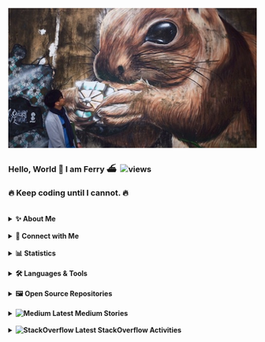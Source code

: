 <img alt="me" src="me.jpeg">

### Hello, World 👋 I am Ferry ⛴️ &nbsp;<img alt="views" src="https://visitor-badge.glitch.me/badge?page_id=ferrywlto.ferrywlto&left_color=DimGray&right_color=Green&left_text=Profile%20Views">
### 🔥 Keep coding until I cannot. 🔥
<br/>
<details>
<summary><b>✨ About Me</b></summary>

Owner of a software development company and three cats. 🐈 🐈 🐈

Love rodents 🐀 🐿️ 🐹 and one of my 🐁 named Hello.

ActionScript was my favourite language before the death of Flash. Now I focus on C# and Vue.

- 🌎 I'm currently living in Hong Kong. 🇭🇰
- 🔭 I’m currently working on `Everything In C#`.
- 🌱 I’m currently learning software craftsmanship.
- 💬 Ask me about C# and Vue on my [website](ferrywl.to):
- ⚡ Fun fact:
    - My name Ferry comes from the Chinese nickname called by my family members, which is simply the abbreviation of my Chinese name. It pronounces the same as Ferry in Chinese (渡輪).
    - Although I have 3 cats. I love rodents more. Once I feed 20+ hamsters from rescue.
    - I lived in Taiwan 🇹🇼 for 2 years.
</details>
<br/>
<details>
  <summary><b>🔗 Connect with Me</b></summary>
  <table><tr>
      <td><a href="https://www.linkedin.com/in/ferry-to-2a905720/" target="_blank">
          <img alt="LinkedIn" src="https://img.shields.io/badge/Linkedin-Profile-%23008000?logo=linkedin&style=flat&labelColor=222426" />
      </a></td>
      <td><a href="https://ferrywlto.medium.com" target="_blank">
          <img alt="Medium" src="https://img.shields.io/badge/Medium-Profile-%23008000?logo=medium&style=flat&labelColor=222426" />
      </a></td>
      <td><a href="https://stackoverflow.com/users/2952180/masterwil" target="_blank">
          <img alt="StackOverflow" src="https://img.shields.io/badge/Stackoverflow-Profile-%23008000?logo=stackoverflow&style=flat&labelColor=222426" />
      </a></td>
  </tr></table>
</details>
<br/>
<details>
  <summary><b>📊 Statistics</b></summary>
  <br/>
  <img height="180em" alt="GitHub Stats" src="https://github-readme-stats.vercel.app/api?username=ferrywlto&show_icons=true&hide_border=true&count_private=true&include_all_commits=true&custom_title=My GitHub Stats&title_color=f8deb8&bg_color=111111&text_color=aaaaaa&icon_color=00d9a8" />
  <img height="180em" alt="Language Stats" src="https://github-readme-stats.vercel.app/api/top-langs/?username=ferrywlto&layout=compact&langs_count=8&hide=HTML,CSS,ASP&hide_border=true&title_color=f8deb8&bg_color=111111&text_color=aaaaaa" />
  <img height="180em" alt="GitHub Streak" src="http://github-readme-streak-stats.herokuapp.com?user=ferrywlto&theme=highcontrast&hide_border=true&date_format=j%20M%5B%20Y%5D&background=111111&ring=f8deb8&fire=00d9a8&stroke=aaaaaa&border=f8deb8&currStreakNum=f8deb8&sideNums=f8deb8&currStreakLabel=aaaaaa&sideLabels=aaaaaa&dates=00d9a8">
  <img height="180em" alt="WakaTime Stats" src="https://github-readme-stats.vercel.app/api/wakatime?username=ferrywlto&hide_border=true&title_color=f8deb8&bg_color=111111&text_color=aaaaaa" />
</details>
<br/>
<details>
  <summary><b>🛠️ Languages & Tools</b></summary>
  <br/>
  <img alt="medium" src="https://img.shields.io/badge/.NET-%23008000?logo=dotnet&style=flat&labelColor=111111" />
  <img alt="medium" src="https://img.shields.io/badge/C%23-%23008000?logo=csharp&style=flat&labelColor=111111" />
  <img alt="medium" src="https://img.shields.io/badge/Blazor-%23008000?logo=blazor&style=flat&labelColor=111111" />
  <img alt="medium" src="https://img.shields.io/badge/Xamarin-%23008000?logo=xamarin&style=flat&labelColor=111111" />
  <img alt="medium" src="https://img.shields.io/badge/Jupyter Notebook-%23008000?logo=Jupyter&style=flat&labelColor=111111" />
  <img alt="medium" src="https://img.shields.io/badge/Python-%23008000?logo=Python&style=flat&labelColor=111111" />
  <img alt="medium" src="https://img.shields.io/badge/C++-%23008000?logo=cplusplus&style=flat&labelColor=111111" />
  <br/>
  <img alt="medium" src="https://img.shields.io/badge/Vue.js-%23008000?logo=vuedotjs&style=flat&labelColor=111111" />
  <img alt="medium" src="https://img.shields.io/badge/Vuetify-%23008000?logo=vuetify&style=flat&labelColor=111111" />
  <img alt="medium" src="https://img.shields.io/badge/Nuxt.js-%23008000?logo=nuxtdotjs&style=flat&labelColor=111111" />
  <img alt="medium" src="https://img.shields.io/badge/JavaScript-%23008000?logo=javascript&style=flat&labelColor=111111" />
  <img alt="medium" src="https://img.shields.io/badge/TypeScript-%23008000?logo=typescript&style=flat&labelColor=111111" />
  <img alt="medium" src="https://img.shields.io/badge/NativeScript-%23008000?logo=nativescript&style=flat&labelColor=111111" />
  <br/>
  <img alt="medium" src="https://img.shields.io/badge/GCP-%23008000?logo=googlecloud&style=flat&labelColor=111111" />
  <img alt="medium" src="https://img.shields.io/badge/Azure-%23008000?logo=microsoftazure&style=flat&labelColor=111111" />
  <img alt="medium" src="https://img.shields.io/badge/Firebase-%23008000?logo=firebase&style=flat&labelColor=111111" />
  <img alt="medium" src="https://img.shields.io/badge/MongoDB-%23008000?logo=mongodb&style=flat&labelColor=111111" />
  <img alt="medium" src="https://img.shields.io/badge/SQL Server-%23008000?logo=microsoftsqlserver&style=flat&labelColor=111111" />
  <img alt="medium" src="https://img.shields.io/badge/SQLite-%23008000?logo=sqlite&style=flat&labelColor=111111" />
  <br/>
  <img alt="medium" src="https://img.shields.io/badge/Docker-%23008000?logo=docker&style=flat&labelColor=111111" />
  <img alt="medium" src="https://img.shields.io/badge/Slack-%23008000?logo=slack&style=flat&labelColor=111111" />
  <img alt="medium" src="https://img.shields.io/badge/VSCode-%23008000?logo=visualstudiocode&style=flat&labelColor=111111" />
  <img alt="medium" src="https://img.shields.io/badge/Rider-%23008000?logo=rider&style=flat&labelColor=111111" />
  <img alt="medium" src="https://img.shields.io/badge/GitHub-%23008000?logo=github&style=flat&labelColor=111111" />

</details>
<br/>
<details>
  <summary><b>🖼️ Open Source Repositories</b></summary>
<br/>
  Contributions are welcomed. 😀

<table>
  <thead>
    <tr>
      <td><b>🏗️ Projects</b></td>
      <td colspan="4"></td>
    </tr>
  </thead>
  <tbody>
    <tr>
      <td><a href="https://github.com/ferrywlto/vuejs-aspnetcore-ssr"><b>Vue ASP.NET Core Server Side Rendering</b></a></td>
      <td><img alt="Stars" src="https://img.shields.io/github/stars/ferrywlto/vuejs-aspnetcore-ssr?style=for-the-badge"/></td>
      <td><img alt="Forks" src="https://img.shields.io/github/forks/ferrywlto/vuejs-aspnetcore-ssr?style=for-the-badge"/></td>
      <td><img alt="Issues" src="https://img.shields.io/github/issues/ferrywlto/vuejs-aspnetcore-ssr?style=for-the-badge"/></td>
      <td><img alt="Pull Requests" src="https://img.shields.io/github/issues-pr/ferrywlto/vuejs-aspnetcore-ssr?style=for-the-badge"/></td>
    </tr>
    <tr>
      <td><a href="https://github.com/ferrywlto/update-readme-action-csharp"><b>Update README action using C#</b></a></td>
      <td><img alt="Stars" src="https://img.shields.io/github/stars/ferrywlto/update-readme-action-csharp?style=for-the-badge"/></td>
      <td><img alt="Forks" src="https://img.shields.io/github/forks/ferrywlto/update-readme-action-csharp?style=for-the-badge"/></td>
      <td><img alt="Issues" src="https://img.shields.io/github/issues/ferrywlto/update-readme-action-csharp?style=for-the-badge"/></td>
      <td><img alt="Pull Requests" src="https://img.shields.io/github/issues-pr/ferrywlto/update-readme-action-csharp?style=for-the-badge"/></td>
    </tr>
    <tr>
      <td><a href="https://github.com/ferrywlto/EICS.Muddle"><b>Muddle</b></a></td>
      <td><img alt="Stars" src="https://img.shields.io/github/stars/ferrywlto/EICS.Muddle?style=for-the-badge"/></td>
      <td><img alt="Forks" src="https://img.shields.io/github/forks/ferrywlto/EICS.Muddle?style=for-the-badge"/></td>
      <td><img alt="Issues" src="https://img.shields.io/github/issues/ferrywlto/EICS.Muddle?style=for-the-badge"/></td>
      <td><img alt="Pull Requests" src="https://img.shields.io/github/issues-pr/ferrywlto/EICS.Muddle?style=for-the-badge"/></td>
    </tr>
    <tr>
      <td><a href="https://github.com/ferrywlto/plugin-pipeline-demo"><b>Plugin Pipeline Demo in C#</b></a></td>
      <td><img alt="Stars" src="https://img.shields.io/github/stars/ferrywlto/plugin-pipeline-demo?style=for-the-badge"/></td>
      <td><img alt="Forks" src="https://img.shields.io/github/forks/ferrywlto/plugin-pipeline-demo?style=for-the-badge"/></td>
      <td><img alt="Issues" src="https://img.shields.io/github/issues/ferrywlto/plugin-pipeline-demo?style=for-the-badge"/></td>
      <td><img alt="Pull Requests" src="https://img.shields.io/github/issues-pr/ferrywlto/plugin-pipeline-demo?style=for-the-badge"/></td>
    </tr>
    <tr>
      <td><a href="https://github.com/ferrywlto/ArchiCAD-Addon-Examples--VS2015-"><b>ArchiCAD Addon Examples</b></a></td>
      <td><img alt="Stars" src="https://img.shields.io/github/stars/ferrywlto/ArchiCAD-Addon-Examples--VS2015-?style=for-the-badge"/></td>
      <td><img alt="Forks" src="https://img.shields.io/github/forks/ferrywlto/ArchiCAD-Addon-Examples--VS2015-?style=for-the-badge"/></td>
      <td><img alt="Issues" src="https://img.shields.io/github/issues/ferrywlto/ArchiCAD-Addon-Examples--VS2015-?style=for-the-badge"/></td>
      <td><img alt="Pull Requests" src="https://img.shields.io/github/issues-pr/ferrywlto/ArchiCAD-Addon-Examples--VS2015-?style=for-the-badge"/></td>
    </tr>
  </tbody>
</table>
</details>
<br/>
<details>
  <summary><b>
    <img alt="Medium" src="https://img.shields.io/badge/-%2300000000?logo=medium&style=flat" />
    Latest Medium Stories
  </b></summary>

<!-- MEDIUM:START -->
 - [Your automation buddies in C#](https://ferrywlto.medium.com/your-automation-buddies-in-c-cbfbe77c29cb?source=rss-f5ada568f082------2)
 - [Create a Custom GitHub Action with C#](https://ferrywlto.medium.com/create-a-custom-github-action-with-c-b056de359cb5?source=rss-f5ada568f082------2)
 - [Create your Wordle like game with Blazor and deploy to GitHub Pages](https://ferrywlto.medium.com/create-your-wordle-like-game-with-blazor-and-deploy-to-github-pages-d2129b71727f?source=rss-f5ada568f082------2)
 - [The Pain — When firebaseui localization meets TypeScript](https://ferrywlto.medium.com/the-pain-when-firebaseui-localization-meets-typescript-a85ffcf614fc?source=rss-f5ada568f082------2)
 - [Step-by-step guide on creating and publishing a Vue.js plugin.](https://ferrywlto.medium.com/step-by-step-guide-on-creating-and-publishing-a-vue-js-plugin-622c5748a631?source=rss-f5ada568f082------2)

<!-- MEDIUM:END -->
</details>
<br/>
<details>
  <summary><b>
    <img alt="StackOverflow" src="https://img.shields.io/badge/-%2300000000?logo=stackoverflow&style=flat" />
    Latest StackOverflow Activities
  </b></summary>

<!-- STACKOVERFLOW:START -->
 - [Answer by MasterWil for How to retrieve the repository directory name I am in using C#?](https://stackoverflow.com/questions/71325540/how-to-retrieve-the-repository-directory-name-i-am-in-using-c/71325836#71325836)
 - [Answer by MasterWil for argument_name and an argument_value in a named argument?](https://stackoverflow.com/questions/71282633/argument-name-and-an-argument-value-in-a-named-argument/71283237#71283237)
 - [Answer by MasterWil for Vue button toggling CSS using checkbox](https://stackoverflow.com/questions/71188664/vue-button-toggling-css-using-checkbox/71191350#71191350)
 - [Answer by MasterWil for Cant find route, 404 any suggestions - C# .netcore](https://stackoverflow.com/questions/71181548/cant-find-route-404-any-suggestions-c-sharp-netcore/71182266#71182266)
 - [Answer by MasterWil for Newtonsoft. JSON reports an error. How can I solve it?](https://stackoverflow.com/questions/71140842/newtonsoft-json-reports-an-error-how-can-i-solve-it/71146196#71146196)
 - [Answer by MasterWil for How i can get how many times i have to rotate binary input to make it in original form in c#](https://stackoverflow.com/questions/71145332/how-i-can-get-how-many-times-i-have-to-rotate-binary-input-to-make-it-in-origina/71145939#71145939)
 - [Answer by MasterWil for Testing crud operations in SQLite, using the repository pattern](https://stackoverflow.com/questions/71135262/testing-crud-operations-in-sqlite-using-the-repository-pattern/71135865#71135865)
 - [Answer by MasterWil for How to get an output of an object stored in an array in C#](https://stackoverflow.com/questions/71126137/how-to-get-an-output-of-an-object-stored-in-an-array-in-c-sharp/71126668#71126668)
 - [Answer by MasterWil for i want to know how the static properties work in c# and i don&#39;t get the meaning of &#39;Instance._input;](https://stackoverflow.com/questions/71123783/i-want-to-know-how-the-static-properties-work-in-c-sharp-and-i-dont-get-the-mea/71124233#71124233)
 - [Answer by MasterWil for How to bind on document events with blazor](https://stackoverflow.com/questions/55354983/how-to-bind-on-document-events-with-blazor/71069679#71069679)

<!-- STACKOVERFLOW:END -->
</details>
